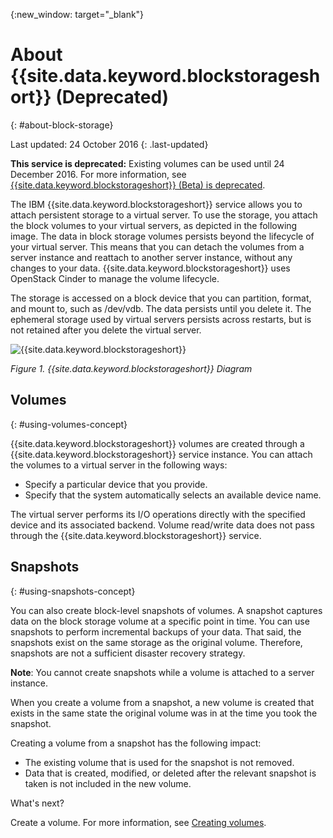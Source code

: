 {:new_window: target="_blank"}


# About {{site.data.keyword.blockstorageshort}} (Deprecated)
{: #about-block-storage}

Last updated: 24 October 2016
{: .last-updated}

**This service is deprecated:** Existing volumes can be used until 24 December 2016. For more information, see [{{site.data.keyword.blockstorageshort}} (Beta) is deprecated](../BlockStorage/index.html).

The IBM {{site.data.keyword.blockstorageshort}} service allows you to attach persistent storage to a virtual server.  To use the storage, you attach the block volumes to your virtual servers, as depicted in the following image. The data in block storage volumes persists beyond the lifecycle of your virtual server. This means that you can detach the volumes from a server instance and reattach to another server instance, without any changes to your data. {{site.data.keyword.blockstorageshort}} uses OpenStack Cinder to manage the volume lifecycle. 

The storage is accessed on a block device that you can partition, format, and mount to, such as /dev/vdb. The data persists until you delete it. The ephemeral storage used by virtual servers persists across restarts, but is not retained after you delete the virtual server.

![{{site.data.keyword.blockstorageshort}}](images/block_storage_storagetypes.png)


*Figure 1. {{site.data.keyword.blockstorageshort}} Diagram*

## Volumes 
{: #using-volumes-concept}

{{site.data.keyword.blockstorageshort}} volumes are created through a {{site.data.keyword.blockstorageshort}} service instance. You can attach the volumes to a virtual server in the following ways:
  

* Specify a particular device that you provide. 
* Specify that the system automatically selects an available device name. 

The virtual server performs its I/O operations directly with the specified device and its associated backend.  Volume read/write data does not pass through the {{site.data.keyword.blockstorageshort}} service.

## Snapshots 
{: #using-snapshots-concept}

You can also create block-level snapshots of volumes. A snapshot captures data on the block storage volume at a specific point in time. You can use snapshots to perform incremental backups of your data. That said, the snapshots exist on the same storage as the original volume. Therefore, snapshots are not a sufficient disaster recovery strategy.

**Note**: You cannot create snapshots while a volume is attached to a server instance. 

When you create a volume from a snapshot, a new volume is created that exists in the same state the original volume was in at the time you took the snapshot. 

Creating a volume from a snapshot has the following impact:

* The existing volume that is used for the snapshot is not removed.
* Data that is created, modified, or deleted after the relevant snapshot is taken is not included in the new volume.

What's next?

Create a volume. For more information, see [Creating volumes](../BlockStorage/blockstorage_creatingvolume.html).
